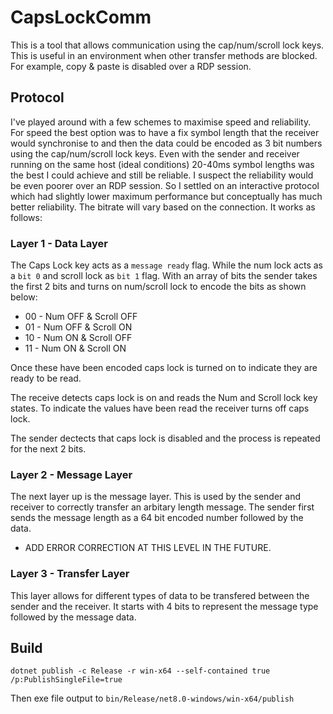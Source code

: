 # CapsLockComm

This is a tool that allows communication using the cap/num/scroll lock keys. 
This is useful in an environment when other transfer methods are blocked. 
For example, copy & paste is disabled over a RDP session.


## Protocol

I've played around with a few schemes to maximise speed and reliability. For speed the best option was to have a fix symbol length that the receiver would synchronise to and then the data could be encoded as 3 bit numbers using the cap/num/scroll lock keys. Even with the sender and receiver running on the same host (ideal conditions) 20-40ms symbol lengths was the best I could achieve and still be reliable. I suspect the reliability would be even poorer over an RDP session. So I settled on an interactive protocol which had slightly lower maximum performance but conceptually has much better reliability. The bitrate will vary based on the connection. It works as follows:

### Layer 1 - Data Layer

The Caps Lock key acts as a `message ready` flag. While the num lock acts as a `bit 0` and scroll lock as `bit 1` flag. With an array of bits the sender takes the first 2 bits and turns on num/scroll lock to encode the bits as shown below:

- 00 - Num OFF & Scroll OFF
- 01 - Num OFF & Scroll ON
- 10 - Num ON & Scroll OFF
- 11 - Num ON & Scroll ON

Once these have been encoded caps lock is turned on to indicate they are ready to be read.

The receive detects caps lock is on and reads the Num and Scroll lock key states. To indicate the values have been read the receiver turns off caps lock.

The sender dectects that caps lock is disabled and the process is repeated for the next 2 bits.

### Layer 2 - Message Layer

The next layer up is the message layer. This is used by the sender and receiver to correctly transfer an arbitary length message. 
The sender first sends the message length as a 64 bit encoded number followed by the data.

- ADD ERROR CORRECTION AT THIS LEVEL IN THE FUTURE.

### Layer 3 - Transfer Layer

This layer allows for different types of data to be transfered between the sender and the receiver. It starts with 4 bits to represent the message type followed by the message data.


## Build 

`dotnet publish -c Release -r win-x64 --self-contained true /p:PublishSingleFile=true`

Then exe file output to `bin/Release/net8.0-windows/win-x64/publish`